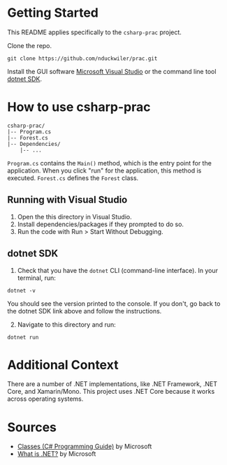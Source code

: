 # Getting Started

This README applies specifically to the `csharp-prac` project.

Clone the repo.

```
git clone https://github.com/nduckwiler/prac.git
```

Install the GUI software [Microsoft Visual Studio](https://visualstudio.microsoft.com/) or the command line tool [dotnet SDK](https://dotnet.microsoft.com/learn/dotnet/hello-world-tutorial/intro).


# How to use csharp-prac

```
csharp-prac/
|-- Program.cs
|-- Forest.cs
|-- Dependencies/
    |-- ...
```
`Program.cs` contains the `Main()` method, which is the entry point for the application. When you click "run" for the application, this method is executed.
`Forest.cs` defines the `Forest` class.

## Running with Visual Studio

1. Open the this directory in Visual Studio.
2. Install dependencies/packages if they prompted to do so. 
3. Run the code with Run > Start Without Debugging.

## dotnet SDK

1. Check that you have the `dotnet` CLI (command-line interface). In your terminal, run:
```
dotnet -v
```

You should see the version printed to the console. If you don't, go back to the dotnet SDK link above and follow the instructions.

2. Navigate to this directory and run:
```
dotnet run
```

# Additional Context
There are a number of .NET implementations, like .NET Framework, .NET Core, and Xamarin/Mono. 
This project uses .NET Core because it works across operating systems.

# Sources

- [Classes (C# Programming Guide)](https://docs.microsoft.com/en-us/dotnet/csharp/programming-guide/classes-and-structs/classes) by Microsoft
- [What is .NET?](https://dotnet.microsoft.com/learn/dotnet/what-is-dotnet) by Microsoft
